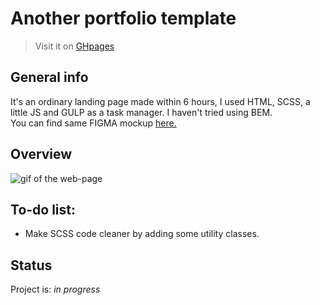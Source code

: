 # Another portfolio template
> Visit it on [GHpages](https://ic3top.github.io/devChallenges/portfolio-master/solution/dist/)

## General info
It's an ordinary landing page made within 6 hours, I used HTML, SCSS, a little JS and GULP as a task manager. I haven't tried using BEM.  
You can find same FIGMA mockup [here.](https://www.figma.com/file/ahnGupP4JjTdVJDTRfMRF2/edie-homepage?node-id=1%3A148)


## Overview
![gif of the web-page](./screenshots/demo.gif)


## To-do list:
* Make SCSS code cleaner by adding some utility classes.


## Status
Project is: _in progress_